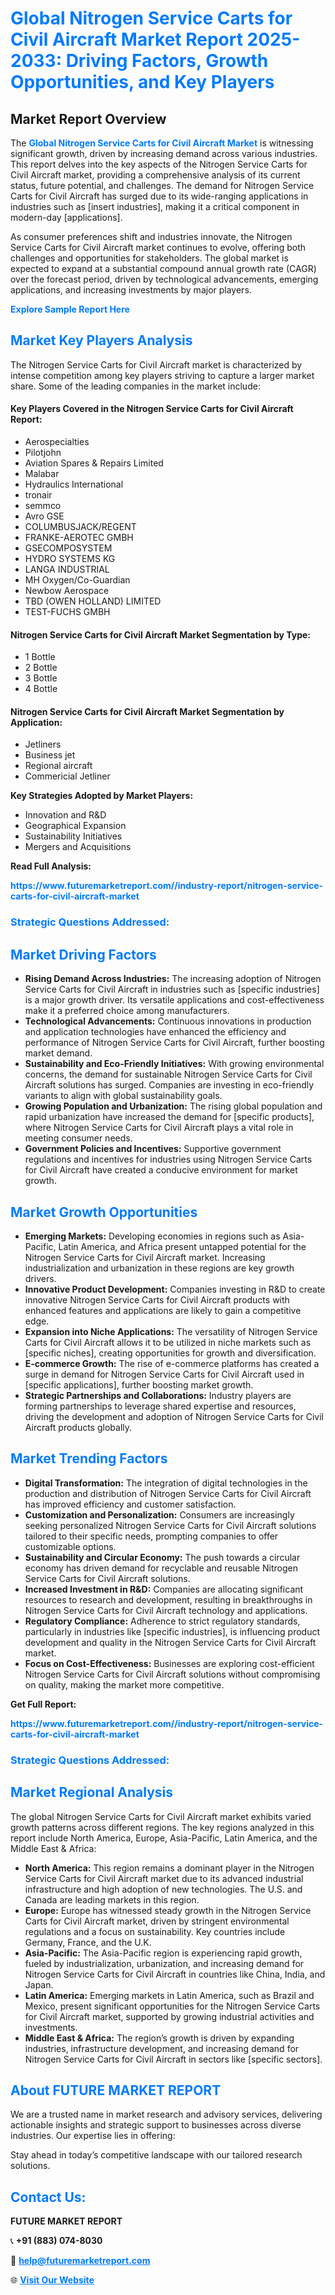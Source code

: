 <h1 style="color: #007BFF;">Global Nitrogen Service Carts for Civil Aircraft Market Report 2025-2033: Driving Factors, Growth Opportunities, and Key Players</h1>

<section id="overview">
<h2>Market Report Overview</h2>
<p>The <a href="https://www.futuremarketreport.com//industry-report/nitrogen-service-carts-for-civil-aircraft-market" style="color: #007BFF; text-decoration: none;"><strong>Global Nitrogen Service Carts for Civil Aircraft Market</strong></a> is witnessing significant growth, driven by increasing demand across various industries. This report delves into the key aspects of the Nitrogen Service Carts for Civil Aircraft market, providing a comprehensive analysis of its current status, future potential, and challenges. The demand for Nitrogen Service Carts for Civil Aircraft has surged due to its wide-ranging applications in industries such as [insert industries], making it a critical component in modern-day [applications].</p>
<p>As consumer preferences shift and industries innovate, the Nitrogen Service Carts for Civil Aircraft market continues to evolve, offering both challenges and opportunities for stakeholders. The global market is expected to expand at a substantial compound annual growth rate (CAGR) over the forecast period, driven by technological advancements, emerging applications, and increasing investments by major players.</p>
</section>

<section id="overview">
<p><a href="https://www.futuremarketreport.com//request-sample/reportId=49890" style="color: #007BFF; text-decoration: none;"><strong>Explore Sample Report Here</strong></a></p>
</section>

<section id="key-players">
<h2 style="color: #007BFF;">Market Key Players Analysis</h2>
<p>The Nitrogen Service Carts for Civil Aircraft market is characterized by intense competition among key players striving to capture a larger market share. Some of the leading companies in the market include:</p>
<h4>Key Players Covered in the Nitrogen Service Carts for Civil Aircraft Report:</h4>
<ul><li>Aerospecialties</li><li>Pilotjohn</li><li>Aviation Spares &amp; Repairs Limited</li><li>Malabar</li><li>Hydraulics International</li><li>tronair</li><li>semmco</li><li>Avro GSE</li><li>COLUMBUSJACK/REGENT</li><li>FRANKE-AEROTEC GMBH</li><li>GSECOMPOSYSTEM</li><li>HYDRO SYSTEMS KG</li><li>LANGA INDUSTRIAL</li><li>MH Oxygen/Co-Guardian</li><li>Newbow Aerospace</li><li>TBD (OWEN HOLLAND) LIMITED</li><li>TEST-FUCHS GMBH</li></ul>
<h4>Nitrogen Service Carts for Civil Aircraft Market Segmentation by Type:</h4>
<ul><li>1 Bottle</li><li>2 Bottle</li><li>3 Bottle</li><li>4 Bottle</li></ul>

<h4>Nitrogen Service Carts for Civil Aircraft Market Segmentation by Application:</h4>
<ul><li>Jetliners</li><li>Business jet</li><li>Regional aircraft</li><li>Commericial Jetliner</li></ul>
<p><strong>Key Strategies Adopted by Market Players:</strong></p>
<ul>
<li>Innovation and R&D</li>
<li>Geographical Expansion</li>
<li>Sustainability Initiatives</li>
<li>Mergers and Acquisitions</li>
</ul>
</section>

<section>
<p><strong>Read Full Analysis: </strong></p><a href="https://www.futuremarketreport.com//industry-report/nitrogen-service-carts-for-civil-aircraft-market" style="color: #007BFF; text-decoration: none;"><strong>https://www.futuremarketreport.com//industry-report/nitrogen-service-carts-for-civil-aircraft-market</strong></a>
<h3 style="color: #007BFF;">Strategic Questions Addressed:</h3>
</section>

<section id="driving-factors">
<h2 style="color: #007BFF;">Market Driving Factors</h2>
<ul>
<li><strong>Rising Demand Across Industries:</strong> The increasing adoption of Nitrogen Service Carts for Civil Aircraft in industries such as [specific industries] is a major growth driver. Its versatile applications and cost-effectiveness make it a preferred choice among manufacturers.</li>
<li><strong>Technological Advancements:</strong> Continuous innovations in production and application technologies have enhanced the efficiency and performance of Nitrogen Service Carts for Civil Aircraft, further boosting market demand.</li>
<li><strong>Sustainability and Eco-Friendly Initiatives:</strong> With growing environmental concerns, the demand for sustainable Nitrogen Service Carts for Civil Aircraft solutions has surged. Companies are investing in eco-friendly variants to align with global sustainability goals.</li>
<li><strong>Growing Population and Urbanization:</strong> The rising global population and rapid urbanization have increased the demand for [specific products], where Nitrogen Service Carts for Civil Aircraft plays a vital role in meeting consumer needs.</li>
<li><strong>Government Policies and Incentives:</strong> Supportive government regulations and incentives for industries using Nitrogen Service Carts for Civil Aircraft have created a conducive environment for market growth.</li>
</ul>
</section>

<section id="growth-opportunities">
<h2 style="color: #007BFF;">Market Growth Opportunities</h2>
<ul>
<li><strong>Emerging Markets:</strong> Developing economies in regions such as Asia-Pacific, Latin America, and Africa present untapped potential for the Nitrogen Service Carts for Civil Aircraft market. Increasing industrialization and urbanization in these regions are key growth drivers.</li>
<li><strong>Innovative Product Development:</strong> Companies investing in R&D to create innovative Nitrogen Service Carts for Civil Aircraft products with enhanced features and applications are likely to gain a competitive edge.</li>
<li><strong>Expansion into Niche Applications:</strong> The versatility of Nitrogen Service Carts for Civil Aircraft allows it to be utilized in niche markets such as [specific niches], creating opportunities for growth and diversification.</li>
<li><strong>E-commerce Growth:</strong> The rise of e-commerce platforms has created a surge in demand for Nitrogen Service Carts for Civil Aircraft used in [specific applications], further boosting market growth.</li>
<li><strong>Strategic Partnerships and Collaborations:</strong> Industry players are forming partnerships to leverage shared expertise and resources, driving the development and adoption of Nitrogen Service Carts for Civil Aircraft products globally.</li>
</ul>
</section>

<section id="trending-factors">
<h2 style="color: #007BFF;">Market Trending Factors</h2>
<ul>
<li><strong>Digital Transformation:</strong> The integration of digital technologies in the production and distribution of Nitrogen Service Carts for Civil Aircraft has improved efficiency and customer satisfaction.</li>
<li><strong>Customization and Personalization:</strong> Consumers are increasingly seeking personalized Nitrogen Service Carts for Civil Aircraft solutions tailored to their specific needs, prompting companies to offer customizable options.</li>
<li><strong>Sustainability and Circular Economy:</strong> The push towards a circular economy has driven demand for recyclable and reusable Nitrogen Service Carts for Civil Aircraft solutions.</li>
<li><strong>Increased Investment in R&D:</strong> Companies are allocating significant resources to research and development, resulting in breakthroughs in Nitrogen Service Carts for Civil Aircraft technology and applications.</li>
<li><strong>Regulatory Compliance:</strong> Adherence to strict regulatory standards, particularly in industries like [specific industries], is influencing product development and quality in the Nitrogen Service Carts for Civil Aircraft market.</li>
<li><strong>Focus on Cost-Effectiveness:</strong> Businesses are exploring cost-efficient Nitrogen Service Carts for Civil Aircraft solutions without compromising on quality, making the market more competitive.</li>
</ul>
</section>

<section>
<p><strong>Get Full Report: </strong></p><a href="https://www.futuremarketreport.com//industry-report/nitrogen-service-carts-for-civil-aircraft-market" style="color: #007BFF; text-decoration: none;"><strong>https://www.futuremarketreport.com//industry-report/nitrogen-service-carts-for-civil-aircraft-market</strong></a>
<h3 style="color: #007BFF;">Strategic Questions Addressed:</h3>
</section>


<section id="regional-analysis">
<h2 style="color: #007BFF;">Market Regional Analysis</h2>
<p>The global Nitrogen Service Carts for Civil Aircraft market exhibits varied growth patterns across different regions. The key regions analyzed in this report include North America, Europe, Asia-Pacific, Latin America, and the Middle East & Africa:</p>
<ul>
<li><strong>North America:</strong> This region remains a dominant player in the Nitrogen Service Carts for Civil Aircraft market due to its advanced industrial infrastructure and high adoption of new technologies. The U.S. and Canada are leading markets in this region.</li>
<li><strong>Europe:</strong> Europe has witnessed steady growth in the Nitrogen Service Carts for Civil Aircraft market, driven by stringent environmental regulations and a focus on sustainability. Key countries include Germany, France, and the U.K.</li>
<li><strong>Asia-Pacific:</strong> The Asia-Pacific region is experiencing rapid growth, fueled by industrialization, urbanization, and increasing demand for Nitrogen Service Carts for Civil Aircraft in countries like China, India, and Japan.</li>
<li><strong>Latin America:</strong> Emerging markets in Latin America, such as Brazil and Mexico, present significant opportunities for the Nitrogen Service Carts for Civil Aircraft market, supported by growing industrial activities and investments.</li>
<li><strong>Middle East & Africa:</strong> The region’s growth is driven by expanding industries, infrastructure development, and increasing demand for Nitrogen Service Carts for Civil Aircraft in sectors like [specific sectors].</li>
</ul>
</section>

<footer>
<h2 style="color: #007BFF;">About FUTURE MARKET REPORT</h2>
<p>We are a trusted name in market research and advisory services, delivering actionable insights and strategic support to businesses across diverse industries. Our expertise lies in offering:</p>

<p>Stay ahead in today’s competitive landscape with our tailored research solutions.</p>

<h2 style="color: #007BFF;">Contact Us:</h2>
<p><strong>FUTURE MARKET REPORT</strong></p>
<p>📞 <strong>+91 (883) 074-8030</strong></p>
<p>📧 <strong><a href="mailto:help@futuremarketreport.com" style="color: #007BFF;">help@futuremarketreport.com</a></strong></p>
<p>🌐 <strong><a href="https://www.futuremarketreport.com/" style="color: #007BFF;">Visit Our Website</a></strong></p>
</footer>